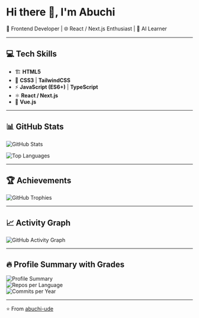 # Hi there 👋, I'm Abuchi  

🚀 Frontend Developer | 🌐 React / Next.js Enthusiast | 🤖 AI Learner  

---

## 💻 Tech Skills
- 🏗 **HTML5**  
- 🎨 **CSS3** | **TailwindCSS**  
- ⚡ **JavaScript (ES6+)** | **TypeScript**  
- ⚛️ **React / Next.js**  
- 🔮 **Vue.js**

---

## 📊 GitHub Stats
![GitHub Stats](https://github-readme-stats.vercel.app/api?username=abuchi-ude&show_icons=true&theme=radical)

![Top Languages](https://github-readme-stats.vercel.app/api/top-langs/?username=abuchi-ude&layout=compact&theme=radical)

---

## 🏆 Achievements
![GitHub Trophies](https://github-profile-trophy.vercel.app/?username=abuchi-ude&theme=onedark)

---

## 📈 Activity Graph
![GitHub Activity Graph](https://github-readme-activity-graph.vercel.app/graph?username=abuchi-ude&theme=react-dark)

---

## 🔥 Profile Summary with Grades
![Profile Summary](https://github-profile-summary-cards.vercel.app/api/cards/profile-details?username=abuchi-ude&theme=radical)  
![Repos per Language](https://github-profile-summary-cards.vercel.app/api/cards/repos-per-language?username=abuchi-ude&theme=radical)  
![Commits per Year](https://github-profile-summary-cards.vercel.app/api/cards/productive-time?username=abuchi-ude&theme=radical&utcOffset=1)

---

⭐️ From [abuchi-ude](https://github.com/abuchi-ude)


<!--
**abuchi-ude/abuchi-ude** is a ✨ _special_ ✨ repository because its `README.md` (this file) appears on your GitHub profile.

Here are some ideas to get you started:

- 🔭 I’m currently working on ...
- 🌱 I’m currently learning ...
- 👯 I’m looking to collaborate on ...
- 🤔 I’m looking for help with ...
- 💬 Ask me about ...
- 📫 How to reach me: ...
- 😄 Pronouns: ...
- ⚡ Fun fact: ...
-->
